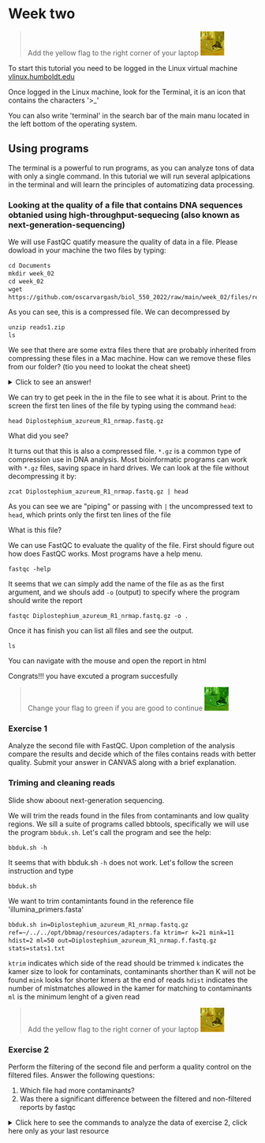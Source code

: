# Week two

> Add the yellow flag to the right corner of your laptop ![](img/yellow.jpeg)

To start this tutorial you need to be logged in the Linux virtual machine
[vlinux.humboldt.edu](https://vlinux.humboldt.edu/)

Once logged in the Linux machine, look for the Terminal, it is an icon that contains the characters '>\_'

You can also write 'terminal' in the search bar of the main manu located in the left bottom of the operating system.

## Using programs

The terminal is a powerful to run programs, as you can analyze tons of data with only a single command. In this tutorial we will run several aplpications in the terminal and will learn the principles of automatizing data processing.

### Looking at the quality of a file that contains DNA sequences obtanied using high-throughput-sequecing (also known as next-generation-sequencing)

We will use FastQC quatify measure the quality of data in a file.
Please dowload in your machine the two files by typing:

```
cd Documents
mkdir week_02
cd week_02
wget https://github.com/oscarvargash/biol_550_2022/raw/main/week_02/files/reads1.zip
```

As you can see, this is a compressed file. We can decompressed by

```
unzip reads1.zip
ls
```

We see that there are some extra files there that are probably inherited from compressing these files in a Mac machine. How can we remove these files from our folder? (tio you need to lookat the cheat sheet)

<details>
  <summary>Click to see an answer!</summary>
  
```
rm -r *MAC*
```

</details>


We can try to get peek in the in the file to see what it is about. Print to the screen the first ten lines of the file by typing using the command `head`:

```
head Diplostephium_azureum_R1_nrmap.fastq.gz
```

What did you see?

It turns out that this is also a compressed file. `*.gz` is a common type of compression use in DNA analysis. Most bioinformatic programs can work with `*.gz` files, saving space in hard drives. We can look at the file without decompressing it by:

```
zcat Diplostephium_azureum_R1_nrmap.fastq.gz | head
```

As you can see we are "piping" or passing with `|` the uncompressed text to `head`, which prints only the first ten lines of the file

What is this file?

We can use FastQC to evaluate the quality of the file. First should figure out how does FastQC works. Most programs have a help menu.

```
fastqc -help
``` 

It seems that we can simply add the name of the file as as the first argument, and we shouls add `-o` (output) to specify where the program should write the report

```
fastqc Diplostephium_azureum_R1_nrmap.fastq.gz -o .
``` 

Once it has finish you can list all files and see the output.

```
ls
```

You can navigate with the mouse and open the report in html

Congrats!!! you have excuted a program succesfully

> Change your flag to green if you are good to continue ![](img/green.jpeg)

### Exercise 1

Analyze the second file with FastQC. Upon completion of the analysis compare the results and decide which of the files contains reads with better quality. Submit your answer in CANVAS along with a brief explanation.

### Triming and cleaning reads

Slide show aboout next-generation sequencing.

We will trim the reads found in the files from contaminants and low quality regions. We sill a suite of programs called bbtools, specifically we will use the program `bbduk.sh`. Let's call the program and see the help:

```
bbduk.sh -h
```

It seems that with bbduk.sh `-h` does not work. Let's follow the screen instruction and type

```
bbduk.sh
```

We want to trim contamintants found in the reference file 'illumina_primers.fasta' 

```
bbduk.sh in=Diplostephium_azureum_R1_nrmap.fastq.gz ref=~/../../opt/bbmap/resources/adapters.fa ktrim=r k=21 mink=11 hdist=2 ml=50 out=Diplostephium_azureum_R1_nrmap.f.fastq.gz stats=stats1.txt
```

`ktrim` indicates which side of the read should be trimmed
`k` indicates the kamer size to look for contaminats, contaminants shorther than K will not be found
`mink` looks for shorter kmers at the end of reads
`hdist` indicates the number of mistmatches allowed in the kamer for matching to contaminants
`ml` is the minimum lenght of a given read


> Add the yellow flag to the right corner of your laptop ![](img/yellow.jpeg)


### Exercise 2

Perform the filtering of the second file and perform a quality control on the filtered files. Answer the following questions:

1. Which file had more contaminants?
2. Was there a significant difference between the filtered and non-filtered reports by fastqc


<details>
  <summary>Click here to see the commands to analyze the data of exercise 2, click here only as your last resource</summary>
  
```
bbduk.sh in=Diplostephium_azureum_R2_nrmap.fastq.gz ref=~/../../opt/bbmap/resources/adapters.fa ktrim=r k=21 mink=11 hdist=2 ml=50 out=Diplostephium_azureum_R2_nrmap.f.fastq.gz stats=stats2.txt
fastqc Diplostephium_azureum_R1_nrmap.f.fastq.gz -o .
fastqc Diplostephium_azureum_R2_nrmap.f.fastq.gz -o .
```

</details>





